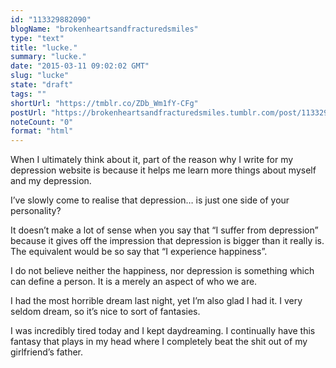 ```yaml
---
id: "113329882090"
blogName: "brokenheartsandfracturedsmiles"
type: "text"
title: "lucke."
summary: "lucke."
date: "2015-03-11 09:02:02 GMT"
slug: "lucke"
state: "draft"
tags: ""
shortUrl: "https://tmblr.co/ZDb_Wm1fY-CFg"
postUrl: "https://brokenheartsandfracturedsmiles.tumblr.com/post/113329882090/lucke"
noteCount: "0"
format: "html"
---
```


When I ultimately think about it, part of the reason why I write for my depression website is because it helps me learn more things about myself and my depression.

I’ve slowly come to realise that depression… is just one side of your personality? 

It doesn’t make a lot of sense when you say that “I suffer from depression” because it gives off the impression that depression is bigger than it really is. The equivalent would be so say that “I experience happiness”.

I do not believe neither the happiness, nor depression is something which can define a person. It is a merely an aspect of who we are.

I had the most horrible dream last night, yet I’m also glad I had it. I very seldom dream, so it’s nice to sort of fantasies. 

I was incredibly tired today and I kept daydreaming. I continually have this fantasy that plays in my head where I completely beat the shit out of my girlfriend’s father.